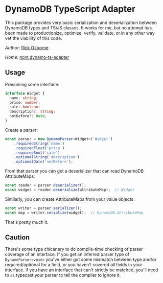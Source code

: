 # DynamoDB TypeScript Adapter

This package provides very basic serialization and deserialization between DynamoDB types and TS/JS classes.
It works for me, but no attempt has been made to productionize, optimize, verify, validate, or in any other way vet the viability of this code.

_Author:_ [Rick Osborne](https://rickosborne.org)

_Home:_ [npm:dynamo-ts-adapter](https://www.npmjs.com/package/dynamo-ts-adapter)

## Usage

Presuming some interface:

```typescript
interface Widget {
  name: string;
  price: number;
  sale: boolean;
  description?: string;
  notBefore?: Date;
}
```

Create a parser:

```typescript
const parser = new DynamoParser<Widget>('Widget')
    .requiredString('name')
    .requiredFloat('price')
    .requiredBool('sale')
    .optionalString('description')
    .optionalDate('notBefore');
```

From that parser you can get a deserializer that can read DynamoDB AttributeMaps:

```typescript
const reader = parser.deserializer();
const widget = reader.deserialize(attributeMap);  // Widget
```

Similarly, you can create AttributeMaps from your value objects:

```typescript
const writer = parser.serializer();
const map = writer.serialize(widget);  // DynamoDB.AttributeMap
```

That's pretty much it.

## Caution

There's some type chicanery to do compile-time checking of parser coverage of an interface.
If you get an inferred parser type of `DynamoParser<void>` you've either got some mismatch between type and/or required/optional for a field, or you haven't covered all fields in your interface.
If you have an interface that can't strictly be matched, you'll need to `as` typecast your parser to tell the compiler to ignore it.
 
